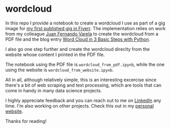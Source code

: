 # wordcloud

In this repo I provide a notebook to create a wordcloud I use as part of a gig image for [my first published gig in Fiverr](https://www.fiverr.com/share/XDe00D). The implementation relies on work from my colleague [Juan Fernando Varela](https://github.com/JFVJ/Lemmatization-in-Spanish-Wordcloud-) to create the wordcloud from a PDF file and the blog entry [Word Cloud in 3 Basic Steps with Python](https://gustavorsantos.medium.com/word-cloud-in-3-basic-steps-with-pythonb-c5a97537b9d6).

I also go one step further and create the wordcloud direclty from the website whose content I printed in the PDF file.

The notebook using the PDF file is `wordcloud_from_pdf.ipynb`, while the one using the website is  `wordcloud_from_website.ipynb`.  

All in all, although relatively simple, this is an interesting excercise since there's a bit of web scraping and text processing, which are tools that can come in handy in many data science projects.

I highly appreciate feedback and you can reach out to me on [LinkedIn](https://bit.ly/jaime-linkedin) any time. I'm also working on other projects. Check this out in my [personal website](https://bit.ly/jaime-website).

Thanks for reading!